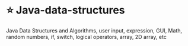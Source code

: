 # ⭐ Java-data-structures
Java Data Structures and Algorithms, user input, expression, GUI, Math, random numbers, if, switch, logical operators, array, 2D array, etc

